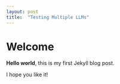 ```yaml
---
layout: post
title:  "Testing Multiple LLMs"
---
```


# Welcome

**Hello world**, this is my first Jekyll blog post.

I hope you like it!